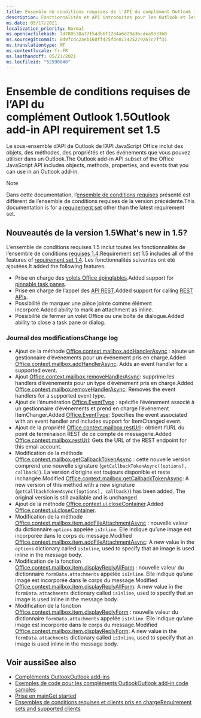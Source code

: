 ```yaml
---
title: Ensemble de conditions requises de l’API du complément Outlook 1.5
description: Fonctionnalités et API introduites pour les Outlook et les API JavaScript Office dans le cadre de l’API de boîte aux lettres 1.5.
ms.date: 05/17/2021
localization_priority: Normal
ms.openlocfilehash: 7d780538a77f54db6f1234a6d29a3bcdea9533b0
ms.sourcegitcommit: 0d9fcdc2aeb160ff475fbe817425279267c7ff31
ms.translationtype: MT
ms.contentlocale: fr-FR
ms.lasthandoff: 05/21/2021
ms.locfileid: "52590840"
---
```

# <a name="outlook-add-in-api-requirement-set-15"></a><span data-ttu-id="dcac1-103">Ensemble de conditions requises de l’API du complément Outlook 1.5</span><span class="sxs-lookup"><span data-stu-id="dcac1-103">Outlook add-in API requirement set 1.5</span></span>

<span data-ttu-id="dcac1-104">Le sous-ensemble d’API de Outlook de l’API JavaScript Office inclut des objets, des méthodes, des propriétés et des événements que vous pouvez utiliser dans un Outlook.</span><span class="sxs-lookup"><span data-stu-id="dcac1-104">The Outlook add-in API subset of the Office JavaScript API includes objects, methods, properties, and events that you can use in an Outlook add-in.</span></span>

> [!NOTE]
> <span data-ttu-id="dcac1-105">Dans cette documentation, l’[ensemble de conditions requises](../../requirement-sets/outlook-api-requirement-sets.md) présenté est différent de l’ensemble de conditions requises de la version précédente.</span><span class="sxs-lookup"><span data-stu-id="dcac1-105">This documentation is for a [requirement set](../../requirement-sets/outlook-api-requirement-sets.md) other than the latest requirement set.</span></span>

## <a name="whats-new-in-15"></a><span data-ttu-id="dcac1-106">Nouveautés de la version 1.5</span><span class="sxs-lookup"><span data-stu-id="dcac1-106">What's new in 1.5?</span></span>

<span data-ttu-id="dcac1-107">L’ensemble de conditions requises 1.5 inclut toutes les fonctionnalités de l’ensemble de conditions [requises 1.4](../requirement-set-1.4/outlook-requirement-set-1.4.md).</span><span class="sxs-lookup"><span data-stu-id="dcac1-107">Requirement set 1.5 includes all of the features of [requirement set 1.4](../requirement-set-1.4/outlook-requirement-set-1.4.md).</span></span> <span data-ttu-id="dcac1-108">Les fonctionnalités suivantes ont été ajoutées.</span><span class="sxs-lookup"><span data-stu-id="dcac1-108">It added the following features.</span></span>

- <span data-ttu-id="dcac1-109">Prise en charge des [volets Office épinglables](../../../outlook/pinnable-taskpane.md).</span><span class="sxs-lookup"><span data-stu-id="dcac1-109">Added support for [pinnable task panes](../../../outlook/pinnable-taskpane.md).</span></span>
- <span data-ttu-id="dcac1-110">Prise en charge de l’appel des [API REST](../../../outlook/use-rest-api.md).</span><span class="sxs-lookup"><span data-stu-id="dcac1-110">Added support for calling [REST APIs](../../../outlook/use-rest-api.md).</span></span>
- <span data-ttu-id="dcac1-111">Possibilité de marquer une pièce jointe comme élément incorporé.</span><span class="sxs-lookup"><span data-stu-id="dcac1-111">Added ability to mark an attachment as inline.</span></span>
- <span data-ttu-id="dcac1-112">Possibilité de fermer un volet Office ou une boîte de dialogue.</span><span class="sxs-lookup"><span data-stu-id="dcac1-112">Added ability to close a task pane or dialog.</span></span>

### <a name="change-log"></a><span data-ttu-id="dcac1-113">Journal des modifications</span><span class="sxs-lookup"><span data-stu-id="dcac1-113">Change log</span></span>

- <span data-ttu-id="dcac1-114">Ajout de la méthode [Office.context.mailbox.addHandlerAsync](office.context.mailbox.md#methods) : ajoute un gestionnaire d’événements pour un événement pris en charge.</span><span class="sxs-lookup"><span data-stu-id="dcac1-114">Added [Office.context.mailbox.addHandlerAsync](office.context.mailbox.md#methods): Adds an event handler for a supported event.</span></span>
- <span data-ttu-id="dcac1-115">Ajout [Office.context.mailbox.removeHandlerAsync](office.context.mailbox.md#methods): supprime les handlers d’événements pour un type d’événement pris en charge.</span><span class="sxs-lookup"><span data-stu-id="dcac1-115">Added [Office.context.mailbox.removeHandlerAsync](office.context.mailbox.md#methods): Removes the event handlers for a supported event type.</span></span>
- <span data-ttu-id="dcac1-116">Ajout de l’énumération [Office.EventType](office.md#eventtype-string) : spécifie l’événement associé à un gestionnaire d’événements et prend en charge l’événement ItemChanger.</span><span class="sxs-lookup"><span data-stu-id="dcac1-116">Added [Office.EventType](office.md#eventtype-string): Specifies the event associated with an event handler and includes support for ItemChanged event.</span></span>
- <span data-ttu-id="dcac1-117">Ajout de la propriété [Office.context.mailbox.restUrl](office.context.mailbox.md#properties) : obtient l’URL du point de terminaison REST de ce compte de messagerie.</span><span class="sxs-lookup"><span data-stu-id="dcac1-117">Added [Office.context.mailbox.restUrl](office.context.mailbox.md#properties): Gets the URL of the REST endpoint for this email account.</span></span>
- <span data-ttu-id="dcac1-p102">Modification de la méthode [Office.context.mailbox.getCallbackTokenAsync](office.context.mailbox.md#methods) : cette nouvelle version comprend une nouvelle signature (`getCallbackTokenAsync([options], callback)`). La version d’origine est toujours disponible et reste inchangée.</span><span class="sxs-lookup"><span data-stu-id="dcac1-p102">Modified [Office.context.mailbox.getCallbackTokenAsync](office.context.mailbox.md#methods): A new version of this method with a new signature (`getCallbackTokenAsync([options], callback)`) has been added. The original version is still available and is unchanged.</span></span>
- <span data-ttu-id="dcac1-120">Ajout de la méthode [Office.context.ui.closeContainer](/javascript/api/office/office.ui#closecontainer--).</span><span class="sxs-lookup"><span data-stu-id="dcac1-120">Added [Office.context.ui.closeContainer](/javascript/api/office/office.ui#closecontainer--).</span></span>
- <span data-ttu-id="dcac1-121">Modification de la méthode [Office.context.mailbox.item.addFileAttachmentAsync](office.context.mailbox.item.md#methods) : nouvelle valeur du dictionnaire `options` appelée `isInline`. Elle indique qu’une image est incorporée dans le corps du message.</span><span class="sxs-lookup"><span data-stu-id="dcac1-121">Modified [Office.context.mailbox.item.addFileAttachmentAsync](office.context.mailbox.item.md#methods): A new value in the `options` dictionary called `isInline`, used to specify that an image is used inline in the message body.</span></span>
- <span data-ttu-id="dcac1-122">Modification de la fonction [Office.context.mailbox.item.displayReplyAllForm](office.context.mailbox.item.md#methods) : nouvelle valeur du dictionnaire `formData.attachments` appelée `isInline`. Elle indique qu’une image est incorporée dans le corps du message.</span><span class="sxs-lookup"><span data-stu-id="dcac1-122">Modified [Office.context.mailbox.item.displayReplyAllForm](office.context.mailbox.item.md#methods): A new value in the `formData.attachments` dictionary called `isInline`, used to specify that an image is used inline in the message body.</span></span>
- <span data-ttu-id="dcac1-123">Modification de la fonction [Office.context.mailbox.item.displayReplyForm](office.context.mailbox.item.md#methods) : nouvelle valeur du dictionnaire `formData.attachments` appelée `isInline`. Elle indique qu’une image est incorporée dans le corps du message.</span><span class="sxs-lookup"><span data-stu-id="dcac1-123">Modified [Office.context.mailbox.item.displayReplyForm](office.context.mailbox.item.md#methods): A new value in the `formData.attachments` dictionary called `isInline`, used to specify that an image is used inline in the message body.</span></span>

## <a name="see-also"></a><span data-ttu-id="dcac1-124">Voir aussi</span><span class="sxs-lookup"><span data-stu-id="dcac1-124">See also</span></span>

- [<span data-ttu-id="dcac1-125">Compléments Outlook</span><span class="sxs-lookup"><span data-stu-id="dcac1-125">Outlook add-ins</span></span>](../../../outlook/outlook-add-ins-overview.md)
- [<span data-ttu-id="dcac1-126">Exemples de code pour les compléments Outlook</span><span class="sxs-lookup"><span data-stu-id="dcac1-126">Outlook add-in code samples</span></span>](https://developer.microsoft.com/outlook/gallery/?filterBy=Outlook,Samples,Add-ins)
- [<span data-ttu-id="dcac1-127">Prise en main</span><span class="sxs-lookup"><span data-stu-id="dcac1-127">Get started</span></span>](../../../quickstarts/outlook-quickstart.md)
- [<span data-ttu-id="dcac1-128">Ensembles de conditions requises et clients pris en charge</span><span class="sxs-lookup"><span data-stu-id="dcac1-128">Requirement sets and supported clients</span></span>](../../requirement-sets/outlook-api-requirement-sets.md)
